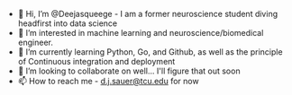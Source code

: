 - 👋 Hi, I’m @Deejasqueege - I am a former neuroscience student diving headfirst into data science
- 👀 I’m interested in machine learning and neuroscience/biomedical engineer. 
- 🌱 I’m currently learning Python, Go, and Github, as well as the principle of Continuous integration and deployment
- 💞️ I’m looking to collaborate on well... I'll figure that out soon
- 📫 How to reach me - d.j.sauer@tcu.edu for now

<!---
Deejasqueege/Deejasqueege is a ✨ special ✨ repository because its `README.md` (this file) appears on your GitHub profile.
You can click the Preview link to take a look at your changes.
--->
